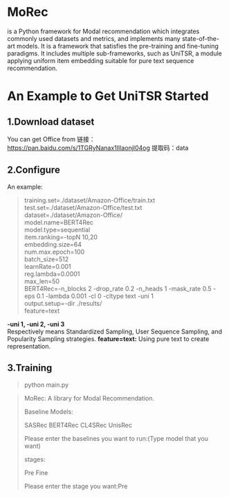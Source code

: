 # MoRec
is a Python framework for Modal recommendation which integrates commonly used datasets and metrics, and implements many state-of-the-art models. 
It is a framework that satisfies the pre-training and fine-tuning paradigms. It includes multiple sub-frameworks, such as UniTSR, a module applying uniform item embedding suitable for pure text sequence recommendation.



# An Example to Get UniTSR Started

## 1.Download dataset

 
You can get Office from 
链接：https://pan.baidu.com/s/1TGRyNanax1IlIaonjl04og 
提取码：data

## 2.Configure

An example:
>training.set=./dataset/Amazon-Office/train.txt  
test.set=./dataset/Amazon-Office/test.txt  
dataset=./dataset/Amazon-Office/  
model.name=BERT4Rec  
model.type=sequential  
item.ranking=-topN 10,20  
embedding.size=64  
num.max.epoch=100  
batch_size=512  
learnRate=0.001  
reg.lambda=0.0001  
max_len=50  
BERT4Rec=-n_blocks 2 -drop_rate 0.2 -n_heads 1 -mask_rate 0.5 -eps 0.1 -lambda 0.001 -cl 0 -cltype text -uni 1  
output.setup=-dir ./results/  
feature=text

**-uni 1, -uni 2, -uni 3**  
Respectively means Standardized Sampling, User Sequence Sampling, and Popularity Sampling strategies.
**feature=text:** 
Using pure text to create representation.


## 3.Training

>python main.py

>MoRec: A library for Modal Recommendation.
>
>Baseline Models:
>
>SASRec   BERT4Rec   CL4SRec   UnisRec
>
>Please enter the baselines you want to run:(Type model that you want)
>
>stages:
>
>Pre   Fine
>
>Please enter the stage you want:Pre

